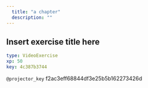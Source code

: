 ```yaml
---
  title: "a chapter"
  description: ""
---
```


## Insert exercise title here

```yaml
type: VideoExercise 
xp: 50 
key: 4c387b3744   
```

`@projector_key`
f2ac3eff68844df3e25b5b162273426d